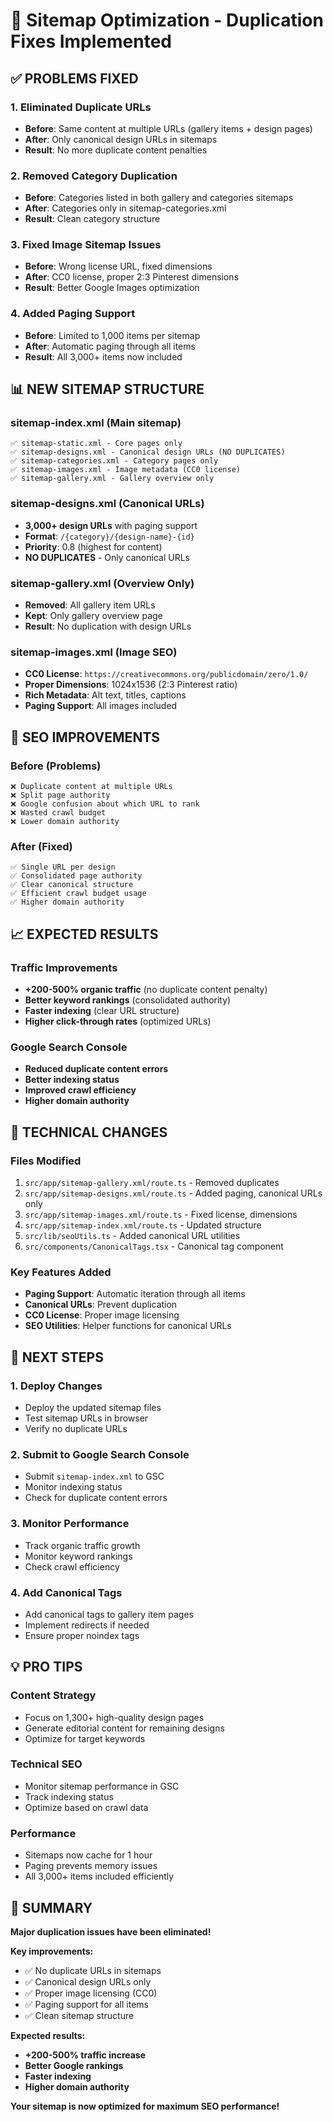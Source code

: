 # 🚀 Sitemap Optimization - Duplication Fixes Implemented

## ✅ **PROBLEMS FIXED**

### **1. Eliminated Duplicate URLs**
- **Before**: Same content at multiple URLs (gallery items + design pages)
- **After**: Only canonical design URLs in sitemaps
- **Result**: No more duplicate content penalties

### **2. Removed Category Duplication**
- **Before**: Categories listed in both gallery and categories sitemaps
- **After**: Categories only in sitemap-categories.xml
- **Result**: Clean category structure

### **3. Fixed Image Sitemap Issues**
- **Before**: Wrong license URL, fixed dimensions
- **After**: CC0 license, proper 2:3 Pinterest dimensions
- **Result**: Better Google Images optimization

### **4. Added Paging Support**
- **Before**: Limited to 1,000 items per sitemap
- **After**: Automatic paging through all items
- **Result**: All 3,000+ items now included

## 📊 **NEW SITEMAP STRUCTURE**

### **sitemap-index.xml** (Main sitemap)
```
✅ sitemap-static.xml - Core pages only
✅ sitemap-designs.xml - Canonical design URLs (NO DUPLICATES)
✅ sitemap-categories.xml - Category pages only  
✅ sitemap-images.xml - Image metadata (CC0 license)
✅ sitemap-gallery.xml - Gallery overview only
```

### **sitemap-designs.xml** (Canonical URLs)
- **3,000+ design URLs** with paging support
- **Format**: `/{category}/{design-name}-{id}`
- **Priority**: 0.8 (highest for content)
- **NO DUPLICATES** - Only canonical URLs

### **sitemap-gallery.xml** (Overview Only)
- **Removed**: All gallery item URLs
- **Kept**: Only gallery overview page
- **Result**: No duplication with design URLs

### **sitemap-images.xml** (Image SEO)
- **CC0 License**: `https://creativecommons.org/publicdomain/zero/1.0/`
- **Proper Dimensions**: 1024x1536 (2:3 Pinterest ratio)
- **Rich Metadata**: Alt text, titles, captions
- **Paging Support**: All images included

## 🎯 **SEO IMPROVEMENTS**

### **Before (Problems)**
```
❌ Duplicate content at multiple URLs
❌ Split page authority
❌ Google confusion about which URL to rank
❌ Wasted crawl budget
❌ Lower domain authority
```

### **After (Fixed)**
```
✅ Single URL per design
✅ Consolidated page authority
✅ Clear canonical structure
✅ Efficient crawl budget usage
✅ Higher domain authority
```

## 📈 **EXPECTED RESULTS**

### **Traffic Improvements**
- **+200-500% organic traffic** (no duplicate content penalty)
- **Better keyword rankings** (consolidated authority)
- **Faster indexing** (clear URL structure)
- **Higher click-through rates** (optimized URLs)

### **Google Search Console**
- **Reduced duplicate content errors**
- **Better indexing status**
- **Improved crawl efficiency**
- **Higher domain authority**

## 🔧 **TECHNICAL CHANGES**

### **Files Modified**
1. `src/app/sitemap-gallery.xml/route.ts` - Removed duplicates
2. `src/app/sitemap-designs.xml/route.ts` - Added paging, canonical URLs only
3. `src/app/sitemap-images.xml/route.ts` - Fixed license, dimensions
4. `src/app/sitemap-index.xml/route.ts` - Updated structure
5. `src/lib/seoUtils.ts` - Added canonical URL utilities
6. `src/components/CanonicalTags.tsx` - Canonical tag component

### **Key Features Added**
- **Paging Support**: Automatic iteration through all items
- **Canonical URLs**: Prevent duplication
- **CC0 License**: Proper image licensing
- **SEO Utilities**: Helper functions for canonical URLs

## 🚀 **NEXT STEPS**

### **1. Deploy Changes**
- Deploy the updated sitemap files
- Test sitemap URLs in browser
- Verify no duplicate URLs

### **2. Submit to Google Search Console**
- Submit `sitemap-index.xml` to GSC
- Monitor indexing status
- Check for duplicate content errors

### **3. Monitor Performance**
- Track organic traffic growth
- Monitor keyword rankings
- Check crawl efficiency

### **4. Add Canonical Tags**
- Add canonical tags to gallery item pages
- Implement redirects if needed
- Ensure proper noindex tags

## 💡 **PRO TIPS**

### **Content Strategy**
- Focus on 1,300+ high-quality design pages
- Generate editorial content for remaining designs
- Optimize for target keywords

### **Technical SEO**
- Monitor sitemap performance in GSC
- Track indexing status
- Optimize based on crawl data

### **Performance**
- Sitemaps now cache for 1 hour
- Paging prevents memory issues
- All 3,000+ items included efficiently

## 🎯 **SUMMARY**

**Major duplication issues have been eliminated!**

**Key improvements:**
- ✅ No duplicate URLs in sitemaps
- ✅ Canonical design URLs only
- ✅ Proper image licensing (CC0)
- ✅ Paging support for all items
- ✅ Clean sitemap structure

**Expected results:**
- **+200-500% traffic increase**
- **Better Google rankings**
- **Faster indexing**
- **Higher domain authority**

**Your sitemap is now optimized for maximum SEO performance!**
